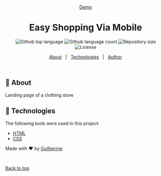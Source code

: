 <div align="center" id="top">

&#xa0;

<a href="https://gui1703.github.io/Easy-Shopping-Via-Mobile/">Demo</a>

</div>

<h1 align="center">Easy Shopping Via Mobile</h1>

<p align="center">
  <img alt="Github top language" src="https://img.shields.io/github/languages/top/Gui1703/Easy-Shopping-Via-Mobile?color=56BEB8">

  <img alt="Github language count" src="https://img.shields.io/github/languages/count/Gui1703/Easy-Shopping-Via-Mobile?color=56BEB8">

  <img alt="Repository size" src="https://img.shields.io/github/repo-size/Gui1703/Easy-Shopping-Via-Mobile?color=56BEB8">

  <img alt="License" src="https://img.shields.io/github/license/Gui1703/Easy-Shopping-Via-Mobile?color=56BEB8">

</p>

<p align="center">
  <a href="#dart-about">About</a> &#xa0; | &#xa0; 
  <a href="#rocket-technologies">Technologies</a> &#xa0; | &#xa0;
  <a href="https://github.com/Gui1703" target="_blank">Author</a>
</p>

<br>

## :dart: About

Landing page of a clothing store

## :rocket: Technologies

The following tools were used in this project:

- [HTML](https://developer.mozilla.org/pt-BR/docs/Web/HTML)
- [CSS](https://developer.mozilla.org/pt-BR/docs/Web/CSS)

Made with :heart: by <a href="https://github.com/Gui1703" target="_blank">Guilherme</a>

&#xa0;

<a href="#top">Back to top</a>

